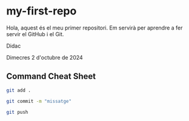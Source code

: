 # my-first-repo

Hola, aquest és el meu primer repositori. Em servirà per aprendre a fer servir el GitHub i el Git. 

Didac

Dimecres 2 d'octubre de 2024

## Command Cheat Sheet

```bash
git add .
```
```bash
git commit -m "missatge"
```
```bash
git push
```
